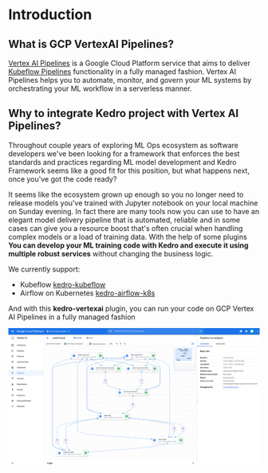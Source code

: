 # Introduction

## What is GCP VertexAI Pipelines?

[Vertex AI Pipelines](https://cloud.google.com/vertex-ai/docs/pipelines/introduction) is a Google Cloud Platform service
that aims to deliver [Kubeflow Pipelines](https://www.kubeflow.org/docs/components/pipelines/introduction/) functionality
in a fully managed fashion. Vertex AI Pipelines helps you to automate, monitor, and govern your ML systems by orchestrating
your ML workflow in a serverless manner.

## Why to integrate Kedro project with Vertex AI Pipelines?

Throughout couple years of exploring ML Ops ecosystem as software developers we've been looking for
a framework that enforces the best standards and practices regarding ML model development and Kedro 
Framework seems like a good fit for this position, but what happens next, once you've got the code ready? 

It seems like the ecosystem grown up enough so you no longer need to release models you've trained with 
Jupyter notebook on your local machine on Sunday evening. In fact there are many tools now you can use 
to have an elegant model delivery pipeline that is automated, reliable and in some cases can give you 
a resource boost that's often crucial when handling complex models or a load of training data. With the 
help of some plugins **You can develop your ML training code with Kedro and execute it using multiple 
robust services** without changing the business logic. 

We currently support:
* Kubeflow [kedro-kubeflow](https://github.com/getindata/kedro-kubeflow)
* Airflow on Kubernetes [kedro-airflow-k8s](https://github.com/getindata/kedro-airflow-k8s)

And with this **kedro-vertexai** plugin, you can run your code on GCP Vertex AI Pipelines in a fully managed fashion 

![VertexAi](vertex_ai_pipelines.png)
